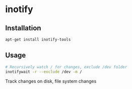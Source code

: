 # inotify

## Installation

```bash
apt-get install inotify-tools
```

## Usage

```bash
# Recursively watch / for changes, exclude /dev folder
inotifywait -r --exclude /dev -m /
```

Track changes on disk, file system changes
